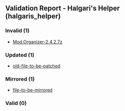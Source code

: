 ## Validation Report - Halgari's Helper (halgaris_helper)


### Invalid (1)
*  [Mod.Organizer-2.4.2.7z](https://github.com/ModOrganizer2/modorganizer/releases/download/v2.4.2/Mod.Organizer-2.4.2.7z)
### Updated (1)
*  [old-file-to-be-patched](https://build.wabbajack.org/authored_files/direct_link/old-file-to-be-patched_56cb208b-27b6-4521-aed4-66fd0eaa4272)
### Mirrored (1)
*  [file-to-be-mirrored](https://build.wabbajack.org/authored_files/direct_link/file-to-be-mirrored_4a8ed41e-c4b6-4397-a6ee-8c48fd20b0a4)
### Valid (0)
